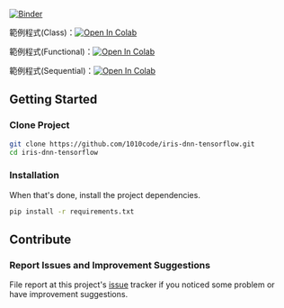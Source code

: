 
[![Binder](https://mybinder.org/badge_logo.svg)](https://mybinder.org/v2/gh/1010code/iris-dnn-tensorflow/master)

範例程式(Class)：[![Open In Colab](https://colab.research.google.com/assets/colab-badge.svg)]([https://colab.research.google.com/github/andy6804tw/crazyai-llm/blob/main/docs/3.免費LLM%20API串接資源/github-basic.ipynb](https://colab.research.google.com/github/1010code/iris-dnn-tensorflow/blob/master/iris(DNN-tensorflow2.0)-Class.ipynb))

範例程式(Functional)：[![Open In Colab](https://colab.research.google.com/assets/colab-badge.svg)]([https://colab.research.google.com/github/andy6804tw/crazyai-llm/blob/main/docs/3.免費LLM%20API串接資源/github-basic.ipynb](https://colab.research.google.com/github/1010code/iris-dnn-tensorflow/blob/master/iris(DNN-tensorflow2.0)-Functional.ipynb))

範例程式(Sequential)：[![Open In Colab](https://colab.research.google.com/assets/colab-badge.svg)]([https://colab.research.google.com/github/andy6804tw/crazyai-llm/blob/main/docs/3.免費LLM%20API串接資源/github-basic.ipynb](https://colab.research.google.com/github/1010code/iris-dnn-tensorflow/blob/master/iris(DNN-tensorflow2.0)-Sequential.ipynb))

## Getting Started
### Clone Project

```bash
git clone https://github.com/1010code/iris-dnn-tensorflow.git
cd iris-dnn-tensorflow
```

### Installation
When that's done, install the project dependencies.
```bash
pip install -r requirements.txt
```

## Contribute
### Report Issues and Improvement Suggestions
File report at this project's [issue](https://github.com/1010code/iris-dnn-tensorflow/issues) tracker if you noticed some problem or have improvement suggestions.
